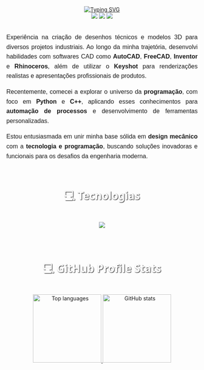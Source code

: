 <div align="center" style="text-align: center;">
  <a href="https://git.io/typing-svg">
    <img src="https://readme-typing-svg.herokuapp.com/?center=true&vCenter=true&color=ffffff&lines=Olá,%20+me+chamo+Vitória+Gabriele;Seja+muito+bem+vindo!+:)" alt="Typing SVG">
  </a>
</div>

<div align="center"> 
  <a href="" target="_blank"><img src="https://img.shields.io/badge/-Instagram-%23E4405F?style=for-the-badge&logo=instagram&logoColor=white" target="_blank"></a>
  <a href = "gabriele.vitoria2459@gmail.com"><img src="https://img.shields.io/badge/-Gmail-%23333?style=for-the-badge&logo=gmail&logoColor=white" target="_blank"></a>
  <a href="" target="_blank"><img src="https://img.shields.io/badge/-LinkedIn-%230077B5?style=for-the-badge&logo=linkedin&logoColor=white" target="_blank"></a>   
</div>


<br>

<div style="text-align: justify; max-width: 800px; margin: auto; font-family: Arial, sans-serif; line-height: 1.6; font-size: 16px;">
  <p>
    Experiência na criação de desenhos técnicos e modelos 3D para diversos projetos industriais. Ao longo da minha trajetória, desenvolvi habilidades com softwares CAD como <strong>AutoCAD</strong>, <strong>FreeCAD</strong>, <strong>Inventor</strong> e <strong>Rhinoceros</strong>, além de utilizar o <strong>Keyshot</strong> para renderizações realistas e apresentações profissionais de produtos.
  </p>
  <p>
    Recentemente, comecei a explorar o universo da <strong>programação</strong>, com foco em <strong>Python</strong> e <strong>C++</strong>, aplicando esses conhecimentos para <strong>automação de processos</strong> e desenvolvimento de ferramentas personalizadas.
  </p>
  <p>
    Estou entusiasmada em unir minha base sólida em <strong>design mecânico</strong> com a <strong>tecnologia e programação</strong>, buscando soluções inovadoras e funcionais para os desafios da engenharia moderna.
  </p>
</div>

<br>

<h2 align="center" style="font-family:'Segoe UI', Tahoma, Geneva, Verdana, sans-serif; font-size: 28px; color:#ffffff; text-shadow: 1px 1px 2px #000000;">
  💻 Tecnologias
</h2>
<br>
<div align="center">
  <img src="https://skillicons.dev/icons?i=html,css,js,py,java,git,vscode,visualstudio&perline=8" />
</div>

<br><br>

<h2 align="center" style="font-family:'Segoe UI', Tahoma, Geneva, Verdana, sans-serif; font-size: 28px; color:#ffffff; text-shadow: 1px 1px 2px #000000;">
  💻 GitHub Profile Stats
</h2>
<br>
<div align="center"> 
  <a href="https://github.com/vitoriagsilvaf">
    <img src="https://github-readme-stats-git-masterrstaa-rickstaa.vercel.app/api/top-langs/?username=vitoriagsilvaf&layout=compact&hide_border=true&theme=dracula" alt="Top languages" height="180em">
  </a>
  <a href="https://github.com/vitoriagsilvaf">
    <img src="https://github-profile-summary-cards.vercel.app/api/cards/stats?username=vitoriagsilvaf&layout=compact&hide_border=true&theme=dracula" alt="GitHub stats" height="180em">
  </a>
</div>

